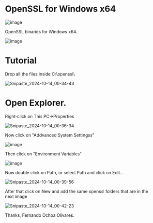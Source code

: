 # OpenSSL for Windows x64

![image](https://github.com/user-attachments/assets/a21e2712-7b3e-406c-9913-1191f039ab55)

OpenSSL binaries for Windows x64.

![image](https://github.com/user-attachments/assets/bcb719e5-01fe-4f5c-93c5-77d8e6447a9e)

# Tutorial

Drop all the files inside C:\openssl\

![Snipaste_2024-10-14_00-34-43](https://github.com/user-attachments/assets/455f7024-99ea-450f-83a7-b5b98c892ebc)

# Open Explorer.

Right-click on This PC->Properties

![Snipaste_2024-10-14_00-36-34](https://github.com/user-attachments/assets/eb898eda-e580-4299-86a4-3914052aac1e)

Now click on "Addvanced System Settingss"

![image](https://github.com/user-attachments/assets/24d11246-53e6-4dfb-9c14-0effbc12cbc0)

Then click on "Environment Variables"

![image](https://github.com/user-attachments/assets/28d41f20-0edf-4455-82b8-6e5f8f9b913a)

Now double click on Path, or select Path and click on Edit...

![Snipaste_2024-10-14_00-39-56](https://github.com/user-attachments/assets/c2a0c842-e232-4b5f-b001-d4303b9cf3a0)

After that click on New and add the same openssl folders that are in the next image

![Snipaste_2024-10-14_00-42-23](https://github.com/user-attachments/assets/a5d38aea-fbc8-4e47-98bb-1aa8458afc90)

Thanks,
Fernando Ochoa Olivares.
